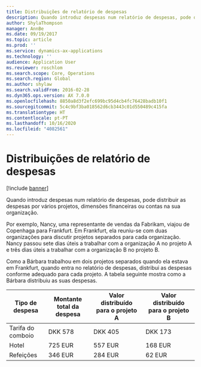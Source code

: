 ```yaml
---
title: Distribuições de relatório de despesas
description: Quando introduz despesas num relatório de despesas, pode distribuir as despesas por vários projetos, entidades legais ou contas na sua organização.
author: ShylaThompson
manager: AnnBe
ms.date: 09/19/2017
ms.topic: article
ms.prod: ''
ms.service: dynamics-ax-applications
ms.technology: ''
audience: Application User
ms.reviewer: roschlom
ms.search.scope: Core, Operations
ms.search.region: Global
ms.author: shylaw
ms.search.validFrom: 2016-02-28
ms.dyn365.ops.version: AX 7.0.0
ms.openlocfilehash: 8850a8d3f2efc699bc95d4cb4fc76428badb10f1
ms.sourcegitcommit: 5c4c9bf3ba018562d6cb3443c01d550489c415fa
ms.translationtype: HT
ms.contentlocale: pt-PT
ms.lasthandoff: 10/16/2020
ms.locfileid: "4082561"
---
```

# <a name="expense-report-distributions"></a>Distribuições de relatório de despesas

[!include [banner](../includes/banner.md)]

Quando introduz despesas num relatório de despesas, pode distribuir as despesas por vários projetos, dimensões financeiras ou contas na sua organização.

Por exemplo, Nancy, uma representante de vendas da Fabrikam, viajou de Copenhaga para Frankfurt. Em Frankfurt, ela reuniu-se com duas organizações para discutir projetos separados para cada organização. Nancy passou sete dias úteis a trabalhar com a organização A no projeto A e três dias úteis a trabalhar com a organização B no projeto B.

Como a Bárbara trabalhou em dois projetos separados quando ela estava em Frankfurt, quando entra no relatório de despesas, distribui as despesas conforme adequado para cada projeto. A tabela seguinte mostra como a Bárbara distribuiu as suas despesas.


| Tipo de despesa | Montante total da despesa|Valor distribuído para o projeto A| Valor distribuído para o projeto B |
|--------------|---------------------|-------------------------------|---------------------------------|
|Tarifa do comboio   |DKK 578              |DKK 405                        |DKK 173                          |
|Hotel         |725 EUR              |557 EUR                        |168 EUR                          |
|Refeições         |346 EUR              |284 EUR                        |62 EUR                           |

